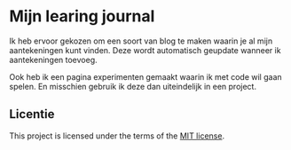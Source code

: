 # Mijn learing journal
Ik heb ervoor gekozen om een soort van blog te maken waarin je al mijn aantekeningen kunt vinden. Deze wordt automatisch geupdate wanneer ik aantekeningen toevoeg.

Ook heb ik een pagina experimenten gemaakt waarin ik met code wil gaan spelen. En misschien gebruik ik deze dan uiteindelijk in een project.

## Licentie

This project is licensed under the terms of the [MIT license](./LICENSE).
